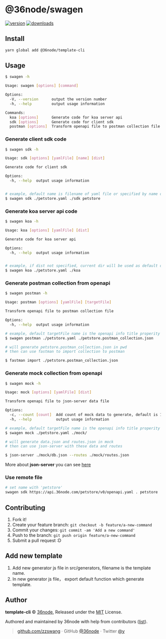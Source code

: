 # @36node/swagen

[![version][0]][1] [![downloads][2]][3]

## Install

```bash
yarn global add @36node/template-cli
```

## Usage

```sh
$ swagen -h

Usage: swagen [options] [command]

Options:
  -V, --version      output the version number
  -h, --help         output usage information

Commands:
  koa [options]      Generate code for koa server api
  sdk [options]      Generate code for client sdk
  postman [options]  Transform openapi file to postman collection file
```

### Generate client sdk code

```sh
$ swagen sdk -h

Usage: sdk [options] [yamlFile] [name] [dist]

Generate code for client sdk

Options:
  -h, --help  output usage information


# example, default name is filename of yaml file or specified by name option
$ swagen sdk ./petstore.yaml ./sdk petstore
```

### Generate koa server api code

```sh
$ swagen koa -h

Usage: koa [options] [yamlFile] [dist]

Generate code for koa server api

Options:
  -h, --help  output usage information


# example, if dist not specified, current dir will be used as default dist
$ swagen koa ./petstore.yaml ./koa
```

### Generate postman collection from openapi

```sh
$ swagen postman -h

Usage: postman [options] [yamlFile] [targetFile]

Transform openapi file to postman collection file

Options:
  -h, --help  output usage information

# example, default targetFile name is the openapi info title properity
$ swagen postman ./petstore.yaml ./petstore.postman_collection.json

# will generate petstore.postman_collection.json in pwd
# then can use fastman to import collection to postman

$ fastman import ./petstore.postman_collection.json
```

### Generate mock collection from openapi

```sh
$ swagen mock -h

Usage: mock [options] [yamlFile] [dist]

Transform openapi file to json-server data file

Options:
  -c, --count [count]  Add count of mock data to generate, default is 10
  -h, --help           output usage information

# example, default targetFile name is the openapi info title properity
$ swagen mock ./petstore.yaml ./mock/

# will generate data.json and routes.json in mock
# then can use json-server with these data and routes

$ json-server ./mock/db.json --routes ./mock/routes.json

```
More about **json-server** you can see [here](https://github.com/typicode/json-server)

### Use remote file

```sh
# set name with 'petstore'
swagen sdk https://api.36node.com/petstore/v0/openapi.yaml . petstore
```

## Contributing

1. Fork it!
2. Create your feature branch: `git checkout -b feature/a-new-command`
3. Commit your changes: `git commit -am 'Add a new command'`
4. Push to the branch: `git push origin feature/a-new-command`
5. Submit a pull request :D

## Add new template

1. Add new generator js file in src/generators, filename is the template name.
2. In new generator js file， export default function which generate template.

## Author

**template-cli** © [36node](https://github.com/36node), Released under the [MIT](./LICENSE) License.

Authored and maintained by 36node with help from contributors ([list](https://github.com/36node/template-cli/contributors)).

> [github.com/zzswang](https://github.com/zzswang) · GitHub [@36node](https://github.com/36node) · Twitter [@y](https://twitter.com/y)

[0]: https://img.shields.io/npm/v/@36node/swagen.svg?style=flat
[1]: https://npmjs.com/package/@36node/swagen
[2]: https://img.shields.io/npm/dm/@36node/swagen.svg?style=flat
[3]: https://npmjs.com/package/@36node/swagen
